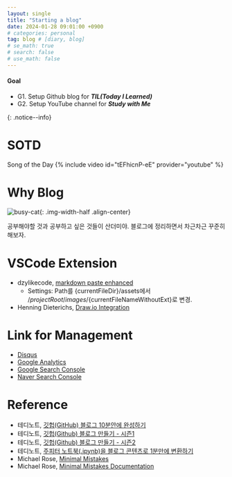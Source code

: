 ```yaml
---
layout: single
title: "Starting a blog"
date: 2024-01-28 09:01:00 +0900
# categories: personal
tag: blog # [diary, blog]
# se_math: true
# search: false
# use_math: false
---
```


<div class="notice">
<h4>Goal</h4>
<ul>
    <li>G1. Setup Github blog for <strong><i>TIL(Today I Learned)</i></strong></li>
    <li>G2. Setup YouTube channel for <strong><i>Study with Me</i></strong></li>
</ul>
</div>
{: .notice--info}

# SOTD

Song of the Day
{% include video id="tEFhicnP-eE" provider="youtube" %}

# Why Blog

![busy-cat](https://media.tenor.com/bxe8Qsx3UusAAAAM/cat.gif){: .img-width-half .align-center}

공부해야할 것과 공부하고 싶은 것들이 산더미야.
블로그에 정리하면서 차근차근 꾸준히 해보자.

<!-- --- -->

<!-- # Eng -->

<!-- 한줄공지 -->
<!-- **[Notice]** This is important.
{: .notice--success} -->

<!-- 여러줄공지/개요 -->
<!-- <div class="notice">
<h4>Goal</h4>
<ul>
    <li>G1. </li>
    <li>G2. </li>
    <li>G3. </li>
</ul>
</div>
{: .notice--info} -->

<!-- Let's start a **blog**. -->

<!-- ![busy-cat](https://media.tenor.com/bxe8Qsx3UusAAAAM/cat.gif){: .img-width-half .align-center} -->

<!-- 버튼 -->
<!-- [Button](https://mmistakes.github.io/minimal-mistakes/docs/utility-classes){: .btn .btn--danger} -->

<!-- 유투브 -->

<!-- 이미지(절대경로) -->
<!-- ![sleepy-cat]({{site.url}}/images/2024-01-28-starting-blog/sleepy-cat.gif) -->

<!-- 코드 -->
<!-- ```python
print("Hello, world!")
``` -->

# VSCode Extension

- dzylikecode, [markdown paste enhanced](https://marketplace.visualstudio.com/items?itemName=dzylikecode.md-paste-enhanced)
  - Settings: Path를 {currentFileDir}/assets에서 /${projectRoot}/images/${currentFileNameWithoutExt}로 변경.
- Henning Dieterichs, [Draw.io Integration](https://marketplace.visualstudio.com/items?itemName=hediet.vscode-drawio)

# Link for Management

- [Disqus](https://disqus.com/admin/)
- [Google Analytics](https://marketingplatform.google.com/about/analytics/)
- [Google Search Console](https://search.google.com/search-console/)
- [Naver Search Console](https://searchadvisor.naver.com/console/board)

# Reference

- 테디노트, [깃헙(GitHub) 블로그 10분안에 완성하기](https://youtu.be/ACzFIAOsfpM?si=NZhNZz5caZVh19Yl)
- 테디노트, [깃헙(Github) 블로그 만들기 - 시즌1](https://youtube.com/playlist?list=PLIMb_GuNnFwfQBZQwD-vCZENL5YLDZekr&si=h7CoTkTEBVOvpu9_)
- 테디노트, [깃헙(Github) 블로그 만들기 - 시즌2](https://youtube.com/playlist?list=PLIMb_GuNnFwfMm3alTSOmDK4AnpdG7USY&si=2pHb7iJ4YHs4pPWq)
- 테디노트, [주피터 노트북(.ipynb)을 블로그 콘텐츠로 1분만에 변환하기](https://youtu.be/g4TgmY5VK-A?si=mh8q_RVASoCfnO9z)
- Michael Rose, [Minimal Mistakes](https://github.com/topics/jekyll-theme)
- Michael Rose, [Minimal Mistakes Documentation](https://mmistakes.github.io/minimal-mistakes/docs/configuration/)

